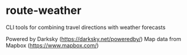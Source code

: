 # route-weather
CLI tools for combining travel directions with weather forecasts

Powered by Darksky (https://darksky.net/poweredby/)
Map data from Mapbox (https://www.mapbox.com/)
